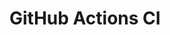 # GitHub Actions CI










































































































































































































































































































































































































































































































































































































































































































































































































































































































































































































































































































































































































































































































































































































































































































































































































































































































































































































































































































































































































































































































































































































































































































































































































































































































































































































































































































































































































































































































































































































































































































































































































































































































































































